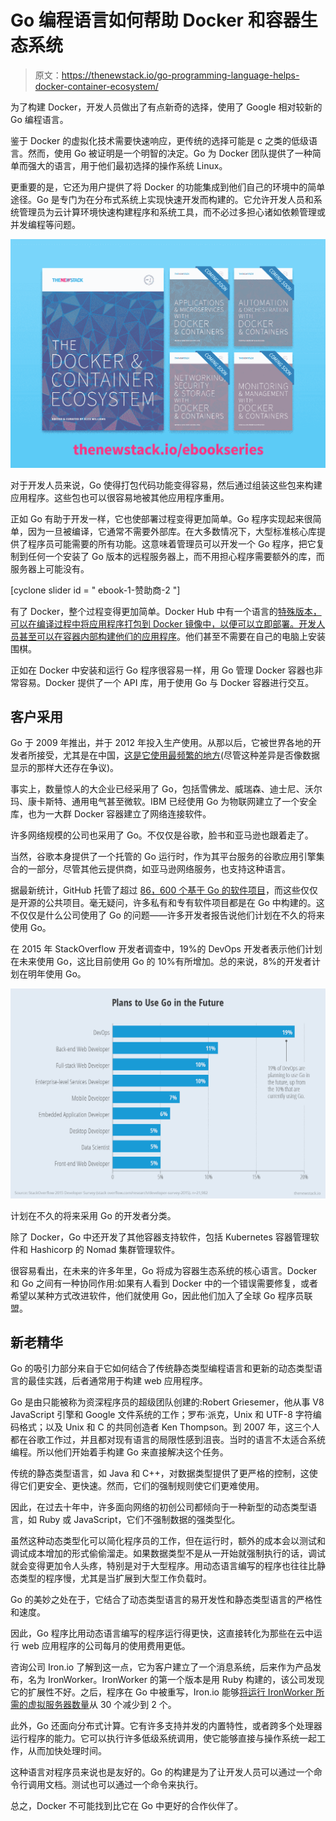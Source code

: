 # Go 编程语言如何帮助 Docker 和容器生态系统

> 原文：<https://thenewstack.io/go-programming-language-helps-docker-container-ecosystem/>

为了构建 Docker，开发人员做出了有点新奇的选择，使用了 Google 相对较新的 Go 编程语言。

鉴于 Docker 的虚拟化技术需要快速响应，更传统的选择可能是 c 之类的低级语言。然而，使用 Go 被证明是一个明智的决定。Go 为 Docker 团队提供了一种简单而强大的语言，用于他们最初选择的操作系统 Linux。

更重要的是，它还为用户提供了将 Docker 的功能集成到他们自己的环境中的简单途径。Go 是专门为在分布式系统上实现快速开发而构建的。它允许开发人员和系统管理员为云计算环境快速构建程序和系统工具，而不必过多担心诸如依赖管理或并发编程等问题。

[![book1_launchday_blogpostimage](img/cf3a6f0d9cbd446fe67f2b904f113e6c.png)](http://www.thenewstack.io/ebookseries)

对于开发人员来说，Go 使得打包代码功能变得容易，然后通过组装这些包来构建应用程序。这些包也可以很容易地被其他应用程序重用。

正如 Go 有助于开发一样，它也使部署过程变得更加简单。Go 程序实现起来很简单，因为一旦被编译，它通常不需要外部库。在大多数情况下，大型标准核心库提供了程序员可能需要的所有功能。这意味着管理员可以开发一个 Go 程序，把它复制到任何一个安装了 Go 版本的远程服务器上，而不用担心程序需要额外的库，而服务器上可能没有。

[cyclone slider id = " ebook-1-赞助商-2 "]

有了 Docker，整个过程变得更加简单。Docker Hub 中有一个语言的[特殊版本，可以在编译过程中将应用程序打包到 Docker 镜像中，以便可以立即部署。开发人员甚至可以在容器内部构建他们的应用程序](https://blog.golang.org/docker)。他们甚至不需要在自己的电脑上安装围棋。

正如在 Docker 中安装和运行 Go 程序很容易一样，用 Go 管理 Docker 容器也非常容易。Docker 提供了一个 API 库，用于使用 Go 与 Docker 容器进行交互。

## 客户采用

Go 于 2009 年推出，并于 2012 年投入生产使用。从那以后，它被世界各地的开发者所接受，尤其是在中国，[这是它使用最频繁的地方](https://www.google.com/trends/explore#q=Golang)(尽管这种差异是否像数据显示的那样大还存在争议)。

事实上，数量惊人的大企业已经采用了 Go，包括雪佛龙、威瑞森、迪士尼、沃尔玛、康卡斯特、通用电气甚至微软。IBM 已经使用 Go 为物联网建立了一个安全库，也为一大群 Docker 容器建立了网络连接软件。

许多网络规模的公司也采用了 Go。不仅仅是谷歌，脸书和亚马逊也跟着走了。

当然，谷歌本身提供了一个托管的 Go 运行时，作为其平台服务的谷歌应用引擎集合的一部分，尽管其他云提供商，如亚马逊网络服务，也支持这种语言。

据最新统计，GitHub 托管了超过 [86，600 个基于 Go 的软件项目](https://api.github.com/search/repositories?q=language:Go)，而这些仅仅是开源的公共项目。毫无疑问，许多私有和专有软件项目都是在 Go 中构建的。这不仅仅是什么公司使用了 Go 的问题——许多开发者报告说他们计划在不久的将来使用 Go。

在 2015 年 StackOverflow 开发者调查中，19%的 DevOps 开发者表示他们计划在未来使用 Go，这比目前使用 Go 的 10%有所增加。总的来说，8%的开发者计划在明年使用 Go。

![](img/add802c9918a2f1e6c8f3496bd1f65f3.png)

计划在不久的将来采用 Go 的开发者分类。

除了 Docker，Go 中还开发了其他容器支持软件，包括 Kubernetes 容器管理软件和 Hashicorp 的 Nomad 集群管理软件。

很容易看出，在未来的许多年里，Go 将成为容器生态系统的核心语言。Docker 和 Go 之间有一种协同作用:如果有人看到 Docker 中的一个错误需要修复，或者希望以某种方式改进软件，他们就使用 Go，因此他们加入了全球 Go 程序员联盟。

## 新老精华

Go 的吸引力部分来自于它如何结合了传统静态类型编程语言和更新的动态类型语言的最佳实践，后者通常用于构建 web 应用程序。

Go 是由只能被称为资深程序员的超级团队创建的:Robert Griesemer，他从事 V8 JavaScript 引擎和 Google 文件系统的工作；罗布·派克，Unix 和 UTF-8 字符编码格式；以及 Unix 和 C 的共同创造者 Ken Thompson。到 2007 年，这三个人都在谷歌工作过，并且都对现有语言的局限性感到沮丧。当时的语言不太适合系统编程。所以他们开始着手构建 Go 来直接解决这个任务。

传统的静态类型语言，如 Java 和 C++，对数据类型提供了更严格的控制，这使得它们更安全、更快速。然而，它们的强制规则使它们更难使用。

因此，在过去十年中，许多面向网络的初创公司都倾向于一种新型的动态类型语言，如 Ruby 或 JavaScript，它们不强制数据的强类型化。

虽然这种动态类型化可以简化程序员的工作，但在运行时，额外的成本会以测试和调试成本增加的形式偷偷溜走。如果数据类型不是从一开始就强制执行的话，调试就会变得更加令人头疼，特别是对于大型程序。用动态语言编写的程序也往往比静态类型的程序慢，尤其是当扩展到大型工作负载时。

Go 的美妙之处在于，它结合了动态类型语言的易开发性和静态类型语言的严格性和速度。

因此，Go 程序比用动态语言编写的程序运行得更快，这直接转化为那些在云中运行 web 应用程序的公司每月的使用费用更低。

咨询公司 Iron.io 了解到这一点，它为客户建立了一个消息系统，后来作为产品发布，名为 IronWorker。IronWorker 的第一个版本是用 Ruby 构建的，该公司发现它的扩展性不好。之后，程序在 Go 中被重写，Iron.io 能够[将运行 IronWorker 所需的虚拟服务器数量](https://www.iron.io/blog/2013/03/how-we-went-from-30-servers-to-2-go.html)从 30 个减少到 2 个。

此外，Go 还面向分布式计算。它有许多支持并发的内置特性，或者跨多个处理器运行程序的能力。它可以执行许多低级系统调用，使它能够直接与操作系统一起工作，从而加快处理时间。

这种语言对程序员来说也是友好的。Go 的构建是为了让开发人员可以通过一个命令行调用文档。测试也可以通过一个命令来执行。

总之，Docker 不可能找到比它在 Go 中更好的合作伙伴了。

<svg xmlns:xlink="http://www.w3.org/1999/xlink" viewBox="0 0 68 31" version="1.1"><title>Group</title> <desc>Created with Sketch.</desc></svg>